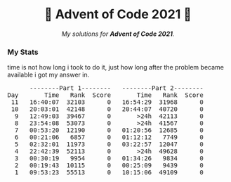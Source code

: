 <h1 align="center">
	🌟 Advent of Code 2021 🎄
</h1>

<p align="center">
	<i>My solutions for <b>Advent of Code 2021</b>.</i>
</p>
<h3>My Stats</h3>
<p>time is not how long i took to do it, just how long after the problem became available i got my answer in.</p>
<pre>
      --------Part 1--------   --------Part 2--------
Day       Time   Rank  Score       Time   Rank  Score
 11   16:40:07  32103      0   16:54:29  31968      0 
 10   20:03:01  42148      0   20:44:07  40720      0
  9   12:49:03  39467      0       >24h  42113      0
  8   23:54:08  53073      0       >24h  41567      0
  7   00:53:20  12190      0   01:20:56  12685      0
  6   00:21:06   6857      0   01:12:12   7749      0
  5   02:32:01  11973      0   03:22:57  12047      0
  4   22:42:39  52113      0       >24h  49628      0
  3   00:30:19   9954      0   01:34:26   9834      0
  2   00:19:43  10115      0   00:25:09   9439      0
  1   09:53:23  55513      0   10:15:06  49109      0
</pre>
